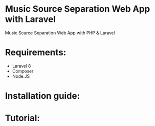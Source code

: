 # Music Source Separation Web App with Laravel
Music Source Separation Web App with PHP &amp; Laravel


# Requirements: 
- Laravel 8 
- Composer
- Node.JS

# Installation guide: 



# Tutorial: 
